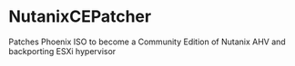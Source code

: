 # NutanixCEPatcher
Patches Phoenix ISO to become a Community Edition of Nutanix AHV and backporting ESXi hypervisor
